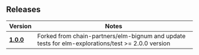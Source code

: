 ## Releases

| Version                                                                              | Notes                                                                                                                                                     |
| ------------------------------------------------------------------------------------ | --------------------------------------------------------------------------------------------------------------------------------------------------------- |
| [**1.0.0**](https://github.com/harfangk/elm-bignum/tree/1.0.0)                    | Forked from chain-partners/elm-bignum and update tests for elm-explorations/test >= 2.0.0 version
